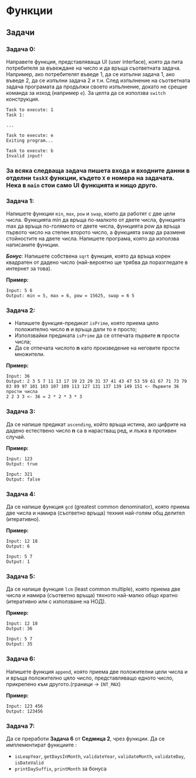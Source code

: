 <h1> Функции</h1>

## Задачи

### Задача 0:
Направете функция, представляваща UI (user interface), която да пита потребителя за въвеждане на число и да връща съответната задача. Например, ако потребителят въведе 1, да се изпълни задача 1, ако въведе 2, да се изпълни задача 2 и т.н. След изпълнение на съответната задача програмата да продължи своето изпълнение, докато не срещне команда за изход (например `e`). За целта да се използва `switch` конструкция.

```
Task to execute: 1
Task 1:

...

Task to execute: e
Exiting program...

Task to execute: b
Invalid input!

```

### За всяка следваща задача пишета входа и входните данни в отделни `taskX` функции, където `X` е номера на задачата. Нека в `main` стои само UI функцията и нищо друго.

### Задача 1:
Напишете функции `min`, `max`, `pow` и `swap`, които да работят с две цели числа. Функцията min да връща по-малкото от двете числа, функцията max да връща по-голямото от двете числа, функцията pow да връща първото число на степен второто число, а функцията swap да разменя стойностите на двете числа. Напишете програма, която да използва написаните функции.

***Бонус***: Напишете собствена `sqrt` функция, която да връща корен квадратен от дадено число (най-вероятно ще трябва да поразгледате в интернет за това).

**Пример:**
```
Input: 5 6
Output: min = 5, max = 6, pow = 15625, swap = 6 5
```

### Задача 2:
- Напишете функция-предикат `isPrime`, която приема цяло положително число **n** и връща дали то е просто;
- Използвайки предиката `isPrime` да се отпечата първите **n** прости числа;
- Да се отпечата числото **n** като произведение на неговите прости множители.

**Пример:**
```
Input: 36
Output: 2 3 5 7 11 13 17 19 23 29 31 37 41 43 47 53 59 61 67 71 73 79 83 89 97 101 103 107 109 113 127 131 137 139 149 151 <- Първите 36 прости числа
2 2 3 3 <- 36 = 2 * 2 * 3 * 3
```

### Задача 3:
Да се напише предикат `ascending`, който връща истина, ако цифрите на дадено естествено число **n** са в нарастващ ред, и лъжа в противен случай.

**Пример:**
```
Input: 123
Output: true

Input: 321
Output: false
```

### Задача 4:
Да се напише функция `gcd` (greatest common denominator), която приема две числа и намира (съответно връща) техния най-голям общ делител (итеративно).

**Пример:**
```
Input: 12 18
Output: 6

Input: 5 7
Output: 1
```

### Задача 5:
Да се напише функция `lcm` (least common multiple), която приема две числа и намира (съответно връща) тяхното най-малко общо кратно (итеративно или с използване на НОД).

**Пример:**
```
Input: 12 18
Output: 36

Input: 5 7
Output: 35
```

### Задача 6:
Напишете функция `append`, която приема две положителни цели числа и и връща положително цяло число, представляващо едното число, прикрепено към другото.(граници -> `INT_MAX`)

**Пример:**
```
Input: 123 456
Output: 123456
```

### Задача 7:
Да се преработи **Задача 6** от **Седмица 2**, чрез функции. Да се имплементират функциите :
- `isLeapYear`, `getDaysInMonth`, `validateYear`, `validateMonth`, `validateDay`, `isDateValid`
- `printDaySuffix`, `printMonth` за бонуса


